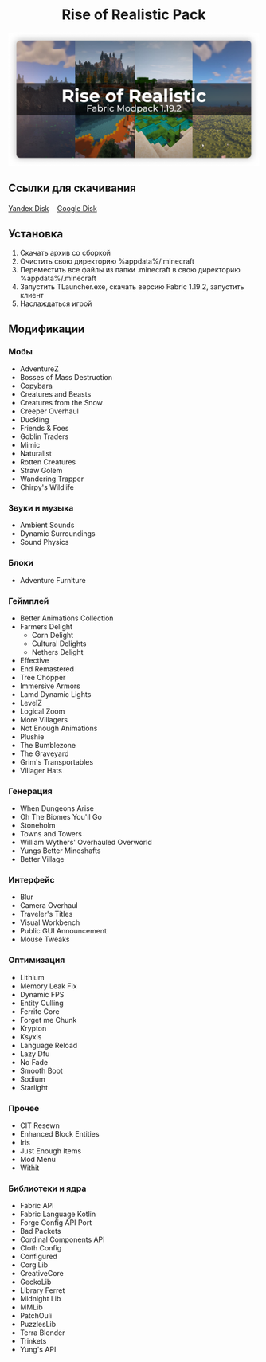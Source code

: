 <h1 align="center">Rise of Realistic Pack</h1>

![Screen Shot](https://github.com/ShotMeow/rise-of-realistic-pack/blob/main/assets/landing.png)

<h2>Ссылки для скачивания</h2>
<a href="https://disk.yandex.ru/d/AmtmdJX6fJT3Xg">Yandex Disk</a>ㅤ
<a href="https://drive.google.com/file/d/1PkD1Vi1mx_uilKx-tnvYK5GC1S06FrnP/view?usp=sharing">Google Disk</a>


<h2>Установка</h2>

1. Скачать архив со сборкой
2. Очистить свою директорию %appdata%/.minecraft
3. Переместить все файлы из папки .minecraft в свою директорию %appdata%/.minecraft
4. Запустить TLauncher.exe, скачать версию Fabric 1.19.2, запустить клиент
5. Наслаждаться игрой

<h2>Модификации</h2>

<h3>Мобы</h3>
<ul>
  <li>AdventureZ</li>
  <li>Bosses of Mass Destruction</li>
  <li>Copybara</li>
  <li>Creatures and Beasts</li>
  <li>Creatures from the Snow</li>
  <li>Creeper Overhaul</li>
  <li>Duckling</li>
  <li>Friends & Foes</li>
  <li>Goblin Traders</li>
  <li>Mimic</li>
  <li>Naturalist</li>
  <li>Rotten Creatures</li>
  <li>Straw Golem</li>
  <li>Wandering Trapper</li>
  <li>Chirpy's Wildlife</li>
</ul>

<h3>Звуки и музыка</h3>
<ul>
  <li>Ambient Sounds</li>
  <li>Dynamic Surroundings</li>
  <li>Sound Physics</li>
</ul>

<h3>Блоки</h3>
<ul>
  <li>Adventure Furniture</li>
</ul>

<h3>Геймплей</h3>
<ul>
  <li>Better Animations Collection</li>
  <li>
    Farmers Delight
    <ul>
      <li>Corn Delight</li>
      <li>Cultural Delights</li>
      <li>Nethers Delight</li>
    </ul>
  </li>
  <li>Effective</li>
  <li>End Remastered</li>
  <li>Tree Chopper</li>
  <li>Immersive Armors</li>
  <li>Lamd Dynamic Lights</li>
  <li>LevelZ</li>
  <li>Logical Zoom</li>
  <li>More Villagers</li>
  <li>Not Enough Animations</li>
  <li>Plushie</li>
  <li>The Bumblezone</li>
  <li>The Graveyard</li>
  <li>Grim's Transportables</li>
  <li>Villager Hats</li>
</ul>

<h3>Генерация</h3>
<ul>
  <li>When Dungeons Arise</li>
  <li>Oh The Biomes You'll Go</li>
  <li>Stoneholm</li>
  <li>Towns and Towers</li>
  <li>William Wythers' Overhauled Overworld</li>
  <li>Yungs Better Mineshafts</li>
  <li>Better Village</li>
</ul>

<h3>Интерфейс</h3>
<ul>
  <li>Blur</li>
  <li>Camera Overhaul</li>
  <li>Traveler's Titles</li>
  <li>Visual Workbench</li>
  <li>Public GUI Announcement</li>
  <li>Mouse Tweaks</li>
</ul>

<h3>Оптимизация</h3>
<ul>
  <li>Lithium</li>
  <li>Memory Leak Fix</li>
  <li>Dynamic FPS</li>
  <li>Entity Culling</li>
  <li>Ferrite Core</li>
  <li>Forget me Chunk</li>
  <li>Krypton</li>
  <li>Ksyxis</li>
  <li>Language Reload</li>
  <li>Lazy Dfu</li>
  <li>No Fade</li>
  <li>Smooth Boot</li>
  <li>Sodium</li>
  <li>Starlight</li>
</ul>

<h3>Прочее</h3>
<ul>
  <li>CIT Resewn</li>
  <li>Enhanced Block Entities</li>
  <li>Iris</li>
  <li>Just Enough Items</li>
  <li>Mod Menu</li>
  <li>Withit</li>
</ul>

<h3>Библиотеки и ядра</h3>
<ul>
  <li>Fabric API</li>
  <li>Fabric Language Kotlin</li>
  <li>Forge Config API Port</li>
  <li>Bad Packets</li>
  <li>Cordinal Components API</li>
  <li>Cloth Config</li>
  <li>Configured</li>
  <li>CorgiLib</li>
  <li>CreativeCore</li>
  <li>GeckoLib</li>
  <li>Library Ferret</li>
  <li>Midnight Lib</li>
  <li>MMLib</li>
  <li>PatchOuli</li>
  <li>PuzzlesLib</li>
  <li>Terra Blender</li>
  <li>Trinkets</li>
  <li>Yung's API</li>
</ul>
